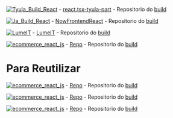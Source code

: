 

[![Tyula_Build_React](https://img.shields.io/badge/Tyula_Build_React-blue?style=for-the-badge)](https://662809504b7087007b279312--shimmering-arithmetic-ae63ed.netlify.app/) -  [react.tsx-tyula-part](https://github.com/Catson28/react.tsx-tyula-part) - Repositorio do [build](https://github.com/Catson28/Netlify_Tyula-salon_frontend)


[![Ja_Build_React](https://img.shields.io/badge/Ja_Build_React-red?style=for-the-badge)](https://jasoftware.netlify.app/) -  [NowFrontendReact](https://github.com/Catson28/NowFrontendReact) - Repositorio do [build](https://github.com/Catson28/BuildedNowFrontendReact)


[![LumeIT](https://img.shields.io/badge/LumeIT-magenta?style=for-the-badge)](https://lumeit.netlify.app/) -  [LumeIT](https://github.com/Catson28/LumeIT) - Repositorio do [build](https://github.com/Catson28/Build-LumeIT)


[![ecommerce_react_js](https://img.shields.io/badge/ecommerce_react_js-yellow?style=for-the-badge)](https://lumeit.netlify.app/) -  [Repo](https://github.com/Catson28/ecommerce-react-js) - Repositorio do [build]()


# Para Reutilizar

[![ecommerce_react_js](https://img.shields.io/badge/rota_privada_na-autenticacao_typescript-maroon?style=for-the-badge)](https://github.com/Catson28/react-typescript-privatedroute-login) -  [Repo](https://github.com/Catson28/react-typescript-privatedroute-login) - Repositorio do [build]()

[![ecommerce_react_js](https://img.shields.io/badge/autenticacao_basica_com_typescript-green?style=for-the-badge)](https://github.com/Catson28/react_typescript_login) -  [Repo](https://github.com/Catson28/react_typescript_login) - Repositorio do [build]()


[![ecommerce_react_js](https://img.shields.io/badge/autenticacao_com_perfis_de_acesso_typescript-maroon?style=for-the-badge)](https://github.com/Catson28/react_typescript_auth_roles) -  [Repo](https://github.com/Catson28/react_typescript_auth_roles) - Repositorio do [build]()
